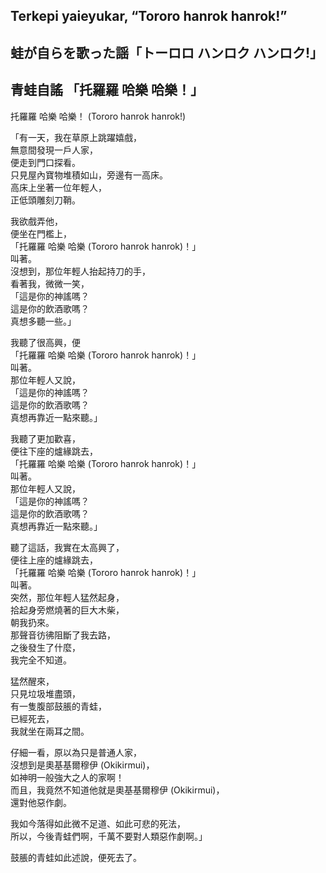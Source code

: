 ## Terkepi yaieyukar, “Tororo hanrok hanrok!”   
## 蛙が自らを歌った謡「トーロロ ハンロク ハンロク!」  
## 青蛙自謠 「托羅羅 哈樂 哈樂！」   
  
托羅羅 哈樂 哈樂！ (Tororo hanrok hanrok!)  
  
「有一天，我在草原上跳躍嬉戲，  
無意間發現一戶人家，  
便走到門口探看。  
只見屋內寶物堆積如山，旁邊有一高床。  
高床上坐著一位年輕人，  
正低頭雕刻刀鞘。  
  
我欲戲弄他，  
便坐在門檻上，  
「托羅羅 哈樂 哈樂 (Tororo hanrok hanrok)！」  
叫著。  
沒想到，那位年輕人抬起持刀的手，  
看著我，微微一笑，  
「這是你的神謠嗎？  
這是你的飲酒歌嗎？  
真想多聽一些。」  
  
我聽了很高興，便    
「托羅羅 哈樂 哈樂 (Tororo hanrok hanrok)！」  
叫著。  
那位年輕人又說，  
「這是你的神謠嗎？  
這是你的飲酒歌嗎？  
真想再靠近一點來聽。」  
  
我聽了更加歡喜，  
便往下座的爐緣跳去，      
「托羅羅 哈樂 哈樂 (Tororo hanrok hanrok)！」  
叫著。   
那位年輕人又說，  
「這是你的神謠嗎？  
這是你的飲酒歌嗎？  
真想再靠近一點來聽。」  
  
聽了這話，我實在太高興了，  
便往上座的爐緣跳去，    
「托羅羅 哈樂 哈樂 (Tororo hanrok hanrok)！」  
叫著。     
突然，那位年輕人猛然起身，   
拾起身旁燃燒著的巨大木柴，  
朝我扔來。  
那聲音彷彿阻斷了我去路，  
之後發生了什麼，  
我完全不知道。  
  
猛然醒來，  
只見垃圾堆盡頭，  
有一隻腹部鼓脹的青蛙，  
已經死去，  
我就坐在兩耳之間。  
  
仔細一看，原以為只是普通人家，  
沒想到是奧基基爾穆伊 (Okikirmui)，  
如神明一般強大之人的家啊！  
而且，我竟然不知道他就是奧基基爾穆伊 (Okikirmui)，  
還對他惡作劇。  
  
我如今落得如此微不足道、如此可悲的死法，  
所以，今後青蛙們啊，千萬不要對人類惡作劇啊。」  
  
鼓脹的青蛙如此述說，便死去了。